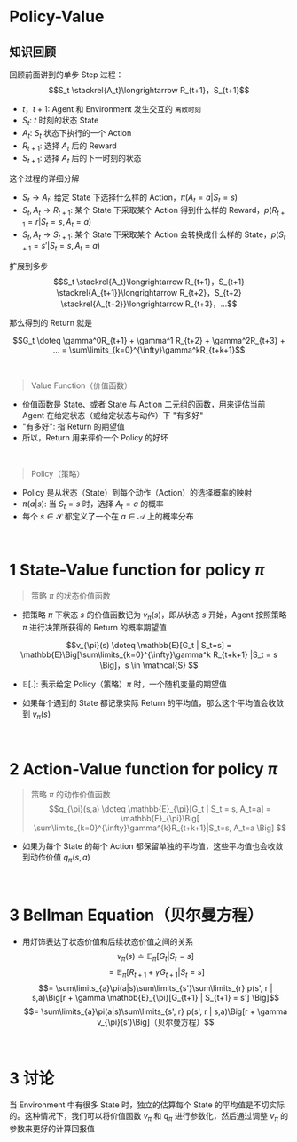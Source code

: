 &emsp;
# Policy-Value

## 知识回顾
回顾前面讲到的单步 Step 过程：
$$S_t \stackrel{A_t}\longrightarrow R_{t+1}，S_{t+1}$$
- $t，t+1$: Agent 和 Environment 发生交互的 `离散时刻`
- $S_t$: $t$ 时刻的状态 State
- $A_t$: $S_t$ 状态下执行的一个 Action
- $R_{t+1}$: 选择 $A_t$ 后的 Reward
- $S_{t+1}$: 选择 $A_t$ 后的下一时刻的状态

这个过程的详细分解
- $S_t \rightarrow A_t$: 给定 State 下选择什么样的 Action，$\pi(A_t=a | S_t=s)$
- $S_t,A_t \rightarrow R_{t+1}$: 某个 State 下采取某个 Action 得到什么样的 Reward，$p(R_{t+1}=r | S_t = s, A_t=a)$
- $S_t,A_t \rightarrow S_{t+1}$: 某个 State 下采取某个 Action 会转换成什么样的 State，$p(S_{t+1}=s' | S_t = s, A_t = a)$

扩展到多步
$$S_t \stackrel{A_t}\longrightarrow R_{t+1}，S_{t+1}
\stackrel{A_{t+1}}\longrightarrow R_{t+2}，S_{t+2} \stackrel{A_{t+2}}\longrightarrow R_{t+3}，...$$

那么得到的 Return 就是

$$G_t \doteq \gamma^0R_{t+1} + \gamma^1 R_{t+2} + \gamma^2R_{t+3} + ... = \sum\limits_{k=0}^{\infty}\gamma^kR_{t+k+1}$$



&emsp;
>Value Function（价值函数）
- 价值函数是 State、或者 State 与 Action 二元组的函数，用来评估当前 Agent 在给定状态（或给定状态与动作）下 "有多好"
- "有多好": 指 Return 的期望值
- 所以，Return 用来评价一个 Policy 的好坏


&emsp;
>Policy（策略）
- Policy 是从状态（State）到每个动作（Action）的选择概率的映射
- $\pi(a|s)$: 当 $S_t=s$ 时，选择 $A_t=a$ 的概率
- 每个 $s\in \mathcal{S}$ 都定义了一个在 $a\in \mathcal{A}$ 上的概率分布


&emsp;
# 1 State-Value function for policy $\pi$



>策略 $\pi$ 的状态价值函数
- 把策略 $\pi$ 下状态 $s$ 的价值函数记为 $v_{\pi}(s)$，即从状态 $s$ 开始，Agent 按照策略 $\pi$ 进行决策所获得的 Return 的概率期望值

$$v_{\pi}(s) \doteq \mathbb{E}[G_t | S_t=s] = \mathbb{E}\Big[\sum\limits_{k=0}^{\infty}\gamma^k R_{t+k+1} |S_t = s \Big]，s \in \mathcal{S} $$
- $\mathbb{E}[.]$: 表示给定 Policy（策略）$\pi$ 时，一个随机变量的期望值

- 如果每个遇到的 State 都记录实际 Return 的平均值，那么这个平均值会收敛到 $v_{\pi}(s)$

&emsp;
# 2 Action-Value function for policy $\pi$
>策略 $\pi$ 的动作价值函数
$$q_{\pi}(s,a) \doteq \mathbb{E}_{\pi}[G_t | S_t = s, A_t=a] = \mathbb{E}_{\pi}\Big[ \sum\limits_{k=0}^{\infty}\gamma^{k}R_{t+k+1}|S_t=s, A_t=a \Big] $$

- 如果为每个 State 的每个 Action 都保留单独的平均值，这些平均值也会收敛到动作价值 $q_{\pi}(s,a)$

&emsp;
# 3 Bellman Equation（贝尔曼方程）
- 用灯饰表达了状态价值和后续状态价值之间的关系
$$v_{\pi}(s) \doteq \mathbb{E}_{\pi}[G_t | S_t=s]$$
$$=\mathbb{E}_{\pi}[R_{t+1} + \gamma G_{t+1} | S_t = s]$$
$$= \sum\limits_{a}\pi(a|s)\sum\limits_{s'}\sum\limits_{r} p(s', r | s,a)\Big[r + \gamma \mathbb{E}_{\pi}[G_{t+1} | S_{t+1} = s'] \Big]$$
$$= \sum\limits_{a}\pi(a|s)\sum\limits_{s', r} p(s', r | s,a)\Big[r + \gamma v_{\pi}(s')\Big]（贝尔曼方程）$$



&emsp;
# 3 讨论

当 Environment 中有很多 State 时，独立的估算每个 State 的平均值是不切实际的。这种情况下，我们可以将价值函数 $v_{\pi}$ 和 $q_{\pi}$ 进行参数化，然后通过调整 $v_{\pi}$ 的参数来更好的计算回报值
